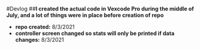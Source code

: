#Devlog
##**I created the actual code in Vexcode Pro during the middle of July, and a lot of things were in place before creation of repo**
- **repo created:** 8/3/2021
- **controller screen changed so stats will only be printed if data changes:** 8/3/2021
